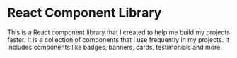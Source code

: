 # React Component Library

This is a React component library that I created to help me build my projects faster. It is a collection of components that I use frequently in my projects. It includes components like badges, banners, cards, testimonials and more.
